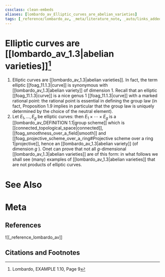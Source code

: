 ```yaml
---
cssclass: clean-embeds
aliases: [lombardo_av_Elliptic_curves_are_abelian_varieties]
tags: [_reference/lombardo_av, _meta/literature_note, _auto/links_added, _meta/TODO/change_title, _meta/example]
---
```

# Elliptic curves are [[lombardo_av_1.3|abelian varieties]][^1]
1. Elliptic curves are [[lombardo_av_1.3|abelian varieties]]. In fact, the term elliptic [[foag_11.1.3|curve]] is synonymous with [[lombardo_av_1.3|abelian variety]] of dimension 1. Recall that an elliptic [[foag_11.1.3|curve]] is a nice genus 1 [[foag_11.1.3|curve]] with a marked rational point: the rational point is essential in defining the group law (in fact, Proposition 1.9 implies in particular that the group law is uniquely determined by the choice of the neutral element).
2. Let $E_{1}, \ldots, E_{g}$ be elliptic curves: then $E_{1} \times \cdots \times E_{g}$ is a [[lombardo_av_DEFINITION 1.1|group scheme]] which is [[connected_topological_space|connected]], [[foag_smoothness_over_a_field|smooth]] and [[foag_projective_scheme_over_a_ring#Projective scheme over a ring 1|projective]], hence an [[lombardo_av_1.3|abelian variety]] (of dimension $g$ ). Onet can prove that not all $g$-dimensional [[lombardo_av_1.3|abelian varieties]] are of this form: in what follows we shall see (many) examples of [[lombardo_av_1.3|abelian varieties]] that are not products of elliptic curves.



# See Also

# Meta
## References
![[_reference_lombardo_av]]

## Citations and Footnotes
[^1]: Lombardo, EXAMPLE 1.10, Page 9

